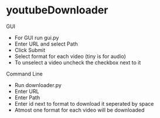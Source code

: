 # youtubeDownloader
GUI

  - For GUI run gui.py
  - Enter URL and select Path
  - Click Submit
  - Select format for each video (tiny is for audio)
  - To unselect a video uncheck the checkbox next to it
  
Command Line

  - Run downloader.py
  - Enter URL
  - Enter Path
  - Enter id next to format to download it seperated by space
  - Atmost one format for each video will be downloaded
